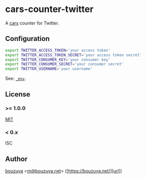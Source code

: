 cars-counter-twitter
==============================================================================

A [cars](https://github.com/bouzuya/cars) counter for Twitter.

## Configuration

```bash
export TWITTER_ACCESS_TOKEN='your access token'
export TWITTER_ACCESS_TOKEN_SECRET='your access token secret'
export TWITTER_CONSUMER_KEY='your consumer key'
export TWITTER_CONSUMER_SECRET='your consumer secret'
export TWITTER_USERNAME='your username'
```

See: [`_env`](_env).

## License

### >= 1.0.0

[MIT](LICENSE)

### < 0.x

ISC

## Author

[bouzuya][user] &lt;[m@bouzuya.net][email]&gt; ([https://bouzuya.net/][url])

[user]: https://github.com/bouzuya
[email]: mailto:m@bouzuya.net
[url]: https://bouzuya.net/
